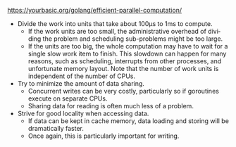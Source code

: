 https://yourbasic.org/golang/efficient-parallel-computation/

- Divide the work into units that take about 100μs to 1ms to compute.
  - If the work units are too small, the adminis­trative over­head of divi­ding the problem and sched­uling sub-problems might be too large.
  - If the units are too big, the whole computation may have to wait for a single slow work item to finish. This slowdown can happen for many reasons, such as scheduling, interrupts from other processes, and unfortunate memory layout.
    Note that the number of work units is independent of the number of CPUs.
- Try to minimize the amount of data sharing.
  - Concurrent writes can be very costly, particularly so if goroutines execute on separate CPUs.
  - Sharing data for reading is often much less of a problem.
- Strive for good locality when accessing data.
  - If data can be kept in cache memory, data loading and storing will be dramatically faster.
  - Once again, this is particularly important for writing.
